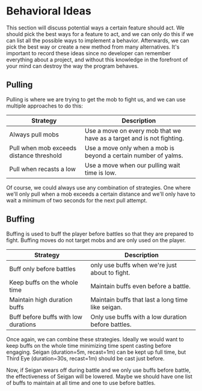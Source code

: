 # Behavioral Ideas
This section will discuss potential ways a certain feature should act. We should pick the best ways for a feature to act, and we can only do this if we can list all the possible ways to implement a behavior. Afterwards, we can pick the best way or create a new method from many alternatives. It's important to record these ideas since no developer can remember everything about a project, and without this knowledge in the forefront of your mind can destroy the way the program behaves. 

## Pulling
Pulling is where we are trying to get the mob to fight us, and we can use multiple approaches to do this: 

| Strategy | Description |
|----------|-------------|
| Always pull mobs | Use a move on every mob that we have as a target and is not fighting. |
| Pull when mob exceeds distance threshold | Use a move only when a mob is beyond a certain number of yalms. |
| Pull when recasts a low | Use a move when our pulling wait time is low. |

Of course, we could always use any combination of strategies. One where we'll only pull when a mob exceeds a certain distance and we'll only have to wait a minimum of two seconds for the next pull attempt. 

## Buffing
Buffing is used to buff the player before battles so that they are prepared to fight. Buffing moves do not target mobs and are only used on the player. 

| Strategy | Description |
|----------|-------------|
| Buff only before battles | only use buffs when we're just about to fight. | 
| Keep buffs on the whole time | Maintain buffs even before a battle. | 
| Maintain high duration buffs | Maintain buffs that last a long time like seigan. | 
| Buff before buffs with low durations | Only use buffs with a low duration before battles. | 

Once again, we can combine these strategies. Ideally we would want to keep buffs on the whole time minimizing time spent casting before engaging. Seigan (duration=5m, recast=1m) can be kept up full time, but Third Eye (duration=30s, recast=1m) should be cast just before. 

Now, if Seigan wears off during battle and we only use buffs before battle, the effectiveness of Seigan will be lowered. Maybe we should have one list of buffs to maintain at all time and one to use before battles. 